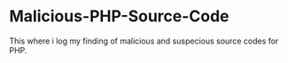 # Malicious-PHP-Source-Code
This where i log my finding of malicious and suspecious source codes for PHP.
